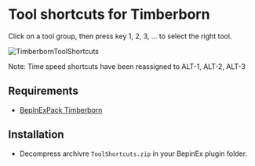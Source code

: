# Tool shortcuts for Timberborn

Click on a tool group, then press key 1, 2, 3, ... to select the right tool.

![TimberbornToolShortcuts](https://user-images.githubusercontent.com/1886834/135699055-f9f481fd-9eb4-42b9-8c0b-c21a92f724df.gif)

Note: Time speed shortcuts have been reassigned to ALT-1, ALT-2, ALT-3

## Requirements

- [BepInExPack Timberborn](https://timberborn.thunderstore.io/package/BepInEx/BepInExPack_Timberborn/)

## Installation

- Decompress archivre `ToolShortcuts.zip` in your BepinEx plugin folder.

